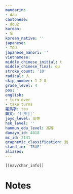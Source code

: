 ```yaml
---
mandarin:
- dào
cantonese:
- dou2
korean:
- 도
korean_native: ''
japanese:
- TOU
japanese_nanori: ''
vietnamese:
middle_chinese_initial: t
middle_chinese_final: ɑu
stroke_count: '10'
radical: 人
skip_number: 1-2-8
grade_level: 4
pos: ''
english:
- turn over
- take turns
羅馬字: tau
韓文: '[[탓]]'
joyo_level: 高等
hsk_level: ''
hanmun_edu_level: 高等
danayo_id: 4018
mc_id: 2141
graphemic_classification: 到
stand_in: 'TRUE'
aliases:
---
```

```meta-bind-embed
[[nav/char_info]]
```

# Notes
